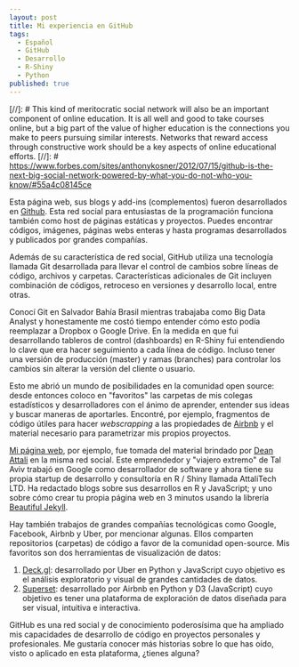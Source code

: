 ```yaml
---
layout: post
title: Mi experiencia en GitHub
tags:
  - Español
  - GitHub
  - Desarrollo
  - R-Shiny
  - Python
published: true
---
```

[//]: # This kind of meritocratic social network will also be an important component of online education. It is all well and good to take courses online, but a big part of the value of higher education is the connections you make to peers pursuing similar interests. Networks that reward access through constructive work should be a key aspects of online educational efforts.
[//]: # https://www.forbes.com/sites/anthonykosner/2012/07/15/github-is-the-next-big-social-network-powered-by-what-you-do-not-who-you-know/#55a4c08145ce

Esta página web, sus blogs y add-ins (complementos) fueron desarrollados en [Github](https://github.com/). Esta red social para entusiastas de la programación funciona también como host de páginas estáticas y proyectos. Puedes encontrar códigos, imágenes, páginas webs enteras y hasta programas desarrollados y publicados por grandes compañías.

Además de su característica de red social, GitHub utiliza una tecnología llamada Git desarrollada para llevar el control de cambios sobre líneas de código, archivos y carpetas. Características adicionales de Git incluyen combinación de códigos, retroceso en versiones y desarrollo local, entre otras.

Conocí Git en Salvador Bahía Brasil mientras trabajaba como Big Data Analyst y honestamente me costó tiempo entender cómo esto podía reemplazar a Dropbox o Google Drive. En la medida en que fui desarrollando tableros de control (dashboards) en R-Shiny fui entendiendo lo clave que era hacer seguimiento a cada línea de código. Incluso tener una versión de producción (master) y ramas (branches) para controlar los cambios sin alterar la versión del cliente o usuario. 

Esto me abrió un mundo de posibilidades en la comunidad open source: desde entonces coloco en "favoritos" las carpetas de mis colegas estadísticos y desarrolladores con el ánimo de aprender, entender sus ideas y buscar maneras de aportarles. Encontré, por ejemplo, fragmentos de código útiles para hacer _webscrapping_ a las propiedades de [Airbnb](http://airbnb.com/) y el material necesario para parametrizar mis propios proyectos.

[Mi página web](http://cecabrera.github.io), por ejemplo, fue tomada del material brindado por [Dean Attali](https://github.com/daattali) en la misma red social. Este emprendedor y "viajero extremo" de Tal Aviv trabajó en Google como desarrollador de software y ahora tiene su propia startup de desarrollo y consultoría en R / Shiny llamada AttaliTech LTD. Ha redactado blogs sobre sus desarrollos en R y JavaScript; y uno sobre cómo crear tu propia página web en 3 minutos usando la librería [Beautiful Jekyll](http://deanattali.com/beautiful-jekyll/).

Hay también trabajos de grandes compañías tecnológicas como Google, Facebook, Airbnb y Uber, por mencionar algunas. Ellos comparten repositorios (carpetas) de código a favor de la comunidad open-source. Mis favoritos son dos herramientas de visualización de datos: 

1. [Deck.gl](http://uber.github.io/deck.gl/#/): desarrollado por Uber en Python y JavaScript cuyo objetivo es el análisis exploratorio y visual de grandes cantidades de datos.
2. [Superset](https://github.com/airbnb/superset): desarrollado por Airbnb en Python y D3 (JavaScript) cuyo objetivo es tener una plataforma de exploración de datos diseñada para ser visual, intuitiva e interactiva.

GitHub es una red social y de conocimiento poderosísima que ha ampliado mis capacidades de desarrollo de código en proyectos personales y profesionales. Me gustaría conocer más historias sobre lo que has oído, visto o aplicado en esta plataforma, ¿tienes alguna?

